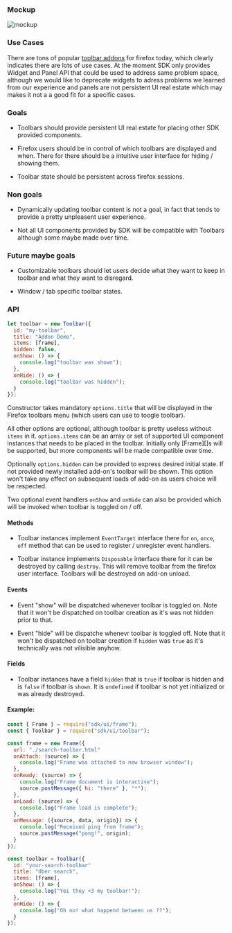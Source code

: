 ### Mockup

![mockup][mockup]

### Use Cases

There are tons of popular [toolbar addons][] for firefox today,
which clearly indicates there are lots of use cases. At the
moment SDK only provides Widget and Panel API that could be
used to address same problem space, although we would like
to deprecate widgets to adress problems we learned from our
experience and panels are not persistent UI real estate which
may makes it not a a good fit for a specific cases.

### Goals

- Toolbars should provide persistent UI real estate for placing
  other SDK provided components.

- Firefox users should be in control of which toolbars are
  displayed and when. There for there should be a intuitive user
  interface for hiding / showing them.

- Toolbar state should be persistent across firefox sessions.

### Non goals

- Dynamically updating toolbar content is not a goal, in fact
  that tends to provide a pretty unpleasent user experience.

- Not all UI components provided by SDK will be compatible with
  Toolbars although some maybe made over time.

### Future maybe goals

- Customizable toolbars should let users decide what they want
  to keep in toolbar and what they want to disregard.

- Window / tab specific toolbar states.

### API

```js
let toolbar = new Toolbar({
  id: "my-toolbar",
  title: "Addon Demo",
  items: [frame],
  hidden: false,
  onShow: () => {
    console.log("toolbar was shown");
  },
  onHide: () => {
    console.log("toolbar was hidden");
  }
});
```

Constructor takes mandatory `options.title` that will be displayed
in the Firefox toolbars menu (which users can use to toogle toolbar).

All other options are optional, although toolbar is pretty useless
without `items` in it. `options.items` can be an array or set of
supported UI component instances that needs to be placed in the
toolbar. Initially only [Frame][]s will be supported, but more
components will be made compatible over time.

Optionally `options.hidden` can be provided to express desired initial
state. If not provided newly installed add-on's toolbar will be shown.
This option won't take any effect on subsequent loads of add-on as
users choice will be respected.

Two optional event handlers `onShow` and `onHide` can also be provided
which will be invoked when toolbar is toggled on / off.

#### Methods

- Toolbar instances implement `EventTarget` interface there for
  `on`, `once`, `off` method that can be used to register / unregister
  event handlers.

- Toolbar instance implements `Disposable` interface there for it can be
  destroyed by calling `destroy`. This will remove toolbar from the
  firefox user interface. Toolbars will be destroyed on add-on unload.

#### Events

- Event "show" will be dispatched whenever toolbar is toggled on. Note that
  it won't be dispatched on toolbar creation as it's was not hidden prior
  to that.

- Event "hide" will be dispatche whenevr toolbar is toggled off. Note that
  it won't be dispatched on toolbar creation if `hidden` was `true` as it's
  technically was not vilisible anyhow.

#### Fields

- Toolbar instances have a field `hidden` that is `true` if toolbar is hidden
  and is `false` if toolbar is `shown`. It is `undefined` if toolbar is not
  yet initialized or was already destroyed.


#### Example:

```js
const { Frame } = require("sdk/ui/frame");
const { Toolbar } = require("sdk/ui/toolbar");

const frame = new Frame({
  url: "./search-toolbar.html"
  onAttach: (source) => {
    console.log("Frame was attached to new browser window");
  },
  onReady: (source) => {
    console.log("Frame document is interactive");
    source.postMessage({ hi: "there" }, "*");
  },
  onLoad: (source) => {
    console.log("Frame load is complete");
  },
  onMessage: ({source, data, origin}) => {
    console.log("Received ping from frame");
    source.postMessage("pong!", origin);
  }
});

const toolbar = Toolbar({
  id: "your-search-toolbar"
  title: "Uber search",
  items: [frame],
  onShow: () => {
    console.log("Yei they <3 my toolbar!");
  },
  onHide: () => {
    console.log("Oh no! what happend between us ??");
  }
});
```

[mockup]:https://people.mozilla.org/~shorlander/files/addons-in-toolbar-i01/images/04.png
[toolbar addons]:https://addons.mozilla.org/En-us/firefox/search/?q=toolbar
